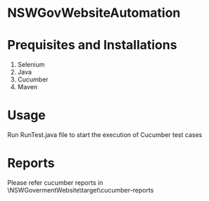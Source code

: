 # NSWGovWebsiteAutomation

# Prequisites and Installations

1.  Selenium 
2.  Java 
3.  Cucumber
4.  Maven 

# Usage

Run RunTest.java file to start the execution of Cucumber test cases

# Reports

Please refer cucumber reports in \\NSWGovermentWebsite\target\cucumber-reports
